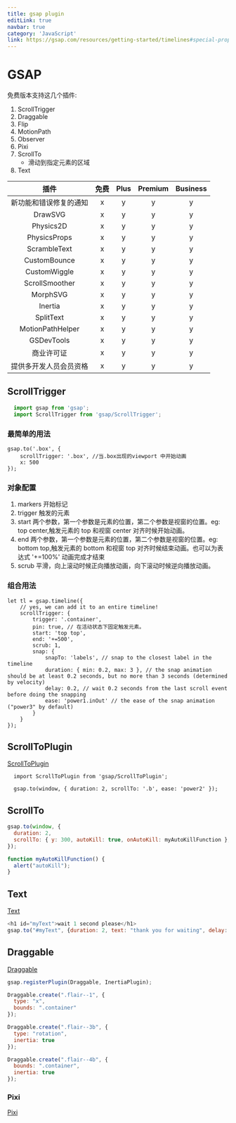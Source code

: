 ```yaml
---
title: gsap plugin
editLink: true
navbar: true
category: 'JavaScript'
link: https://gsap.com/resources/getting-started/timelines#special-properties
---
```


# GSAP

免费版本支持这几个插件: 

1. ScrollTrigger
2. Draggable
3. Flip
4. MotionPath
5. Observer
6. Pixi
7. ScrollTo
   - 滑动到指定元素的区域
8. Text

|插件|免费|Plus|Premium|Business|
|:--:|:--:|:--:|:--:|:--:|
| 新功能和错误修复的通知|x|y|y|y|
|DrawSVG|x|y|y|y|
|Physics2D|x|y|y|y|
|PhysicsProps|x|y|y|y|
|ScrambleText|x|y|y|y|
|CustomBounce|x|y|y|y|
|CustomWiggle|x|y|y|y|
|ScrollSmoother|x|y|y|y|
|MorphSVG|x|y|y|y|
|Inertia|x|y|y|y|
|SplitText|x|y|y|y|
|MotionPathHelper|x|y|y|y|
|GSDevTools|x|y|y|y|
| 商业许可证|x|y|y|y|
| 提供多开发人员会员资格|x|y|y|y|


## ScrollTrigger


```js
  import gsap from 'gsap';
  import ScrollTrigger from 'gsap/ScrollTrigger';
```

### 最简单的用法

```
gsap.to('.box', {
    scrollTrigger: '.box', //当.box出现的viewport 中开始动画
    x: 500
});
```

### 对象配置

1. markers 开始标记
2. trigger 触发的元素
3. start 两个参数，第一个参数是元素的位置，第二个参数是视窗的位置。eg: top center,触发元素的 top 和视窗 center 对齐时候开始动画。
4. end  两个参数，第一个参数是元素的位置，第二个参数是视窗的位置。eg: bottom top,触发元素的 bottom 和视窗 top 对齐时候结束动画。也可以为表达式 '+=100%' 动画完成才结束
5. scrub 平滑，向上滚动时候正向播放动画，向下滚动时候逆向播放动画。



### 组合用法

```
let tl = gsap.timeline({
    // yes, we can add it to an entire timeline!
    scrollTrigger: {
        trigger: '.container',
        pin: true, // 在活动状态下固定触发元素。
        start: 'top top', 
        end: '+=500', 
        scrub: 1, 
        snap: {
            snapTo: 'labels', // snap to the closest label in the timeline
            duration: { min: 0.2, max: 3 }, // the snap animation should be at least 0.2 seconds, but no more than 3 seconds (determined by velocity)
            delay: 0.2, // wait 0.2 seconds from the last scroll event before doing the snapping
            ease: 'power1.inOut' // the ease of the snap animation ("power3" by default)
        }
    }
});
```


## ScrollToPlugin

[ScrollToPlugin](https://gsap.com/docs/v3/Plugins/ScrollToPlugin/)

```
  import ScrollToPlugin from 'gsap/ScrollToPlugin';

  gsap.to(window, { duration: 2, scrollTo: '.b', ease: 'power2' });

```

## ScrollTo

```javascript
gsap.to(window, {
  duration: 2,
  scrollTo: { y: 300, autoKill: true, onAutoKill: myAutoKillFunction },
});

function myAutoKillFunction() {
  alert("autoKill");
}
```

## Text

[Text](https://gsap.com/docs/v3/Plugins/TextPlugin/)

```javascript
<h1 id="myText">wait 1 second please</h1>
gsap.to("#myText", {duration: 2, text: "thank you for waiting", delay: 1});
```


## Draggable

[Draggable](https://gsap.com/docs/v3/Plugins/Draggable/)

```javascript
gsap.registerPlugin(Draggable, InertiaPlugin);

Draggable.create(".flair--1", {
  type: "x",
  bounds: ".container"
});

Draggable.create(".flair--3b", {
  type: "rotation",
  inertia: true
});

Draggable.create(".flair--4b", {
  bounds: ".container",
  inertia: true
});

```

### Pixi

[Pixi](https://pixijs.io/examples-v7/#/gsap3-interaction/gsap3-basic)
